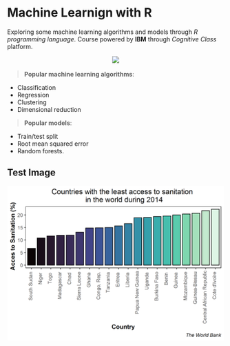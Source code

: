 # Machine Learnign with R
Exploring some machine learning algorithms and models through *R programming language*. Course powered by **IBM** through *Cognitive Class* platform.

<p align="center">
  <img src="https://www.r-project.org/Rlogo.png" />
</p>

> **Popular machine learning algorithms**: 

 * Classification 
 * Regression 
 * Clustering 
 * Dimensional reduction

> **Popular models**:

* Train/test split
* Root mean squared error 
* Random forests.

## Test Image

<p align="center">
  <img src = "Outputs/Plots/Test Image.png" width = "600"/>
</p>

